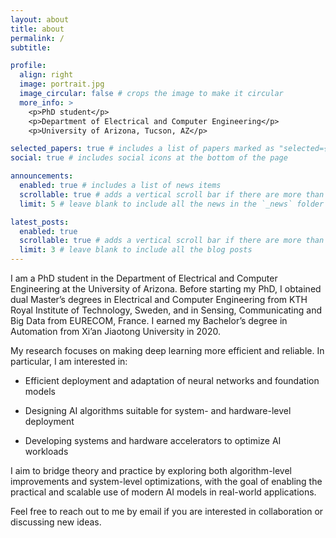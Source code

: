 ```yaml
---
layout: about
title: about
permalink: /
subtitle: 

profile:
  align: right
  image: portrait.jpg
  image_circular: false # crops the image to make it circular
  more_info: >
    <p>PhD student</p>
    <p>Department of Electrical and Computer Engineering</p>
    <p>University of Arizona, Tucson, AZ</p>

selected_papers: true # includes a list of papers marked as "selected={true}"
social: true # includes social icons at the bottom of the page

announcements:
  enabled: true # includes a list of news items
  scrollable: true # adds a vertical scroll bar if there are more than 3 news items
  limit: 5 # leave blank to include all the news in the `_news` folder

latest_posts:
  enabled: true
  scrollable: true # adds a vertical scroll bar if there are more than 3 new posts items
  limit: 3 # leave blank to include all the blog posts
---
```


I am a PhD student in the Department of Electrical and Computer Engineering at the University of Arizona. Before starting my PhD, I obtained dual Master’s degrees in Electrical and Computer Engineering from KTH Royal Institute of Technology, Sweden, and in Sensing, Communicating and Big Data from EURECOM, France. I earned my Bachelor’s degree in Automation from Xi’an Jiaotong University in 2020.

My research focuses on making deep learning more efficient and reliable. In particular, I am interested in:

- Efficient deployment and adaptation of neural networks and foundation models

- Designing AI algorithms suitable for system- and hardware-level deployment

- Developing systems and hardware accelerators to optimize AI workloads

I aim to bridge theory and practice by exploring both algorithm-level improvements and system-level optimizations, with the goal of enabling the practical and scalable use of modern AI models in real-world applications.

Feel free to reach out to me by email if you are interested in collaboration or discussing new ideas.
